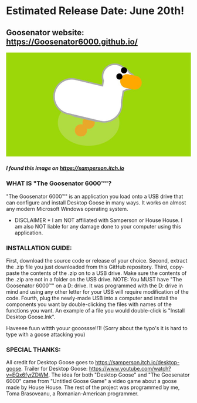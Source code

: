 # Estimated Release Date: June 20th!

## Goosenator website: https://Goosenator6000.github.io/

![Desktop Goose](desktop-goose.png)
##### I found this image on https://samperson.itch.io



### WHAT IS "The Goosenator 6000™"?

"The Goosenator 6000™" is an application you load onto a USB drive that can configure and install Desktop Goose in many ways. It works on almost any modern Microsoft Windows operating system.



* DISCLAIMER * I am NOT affiliated with Samperson or House House. I am also NOT liable for any damage done to your computer using this application.



### INSTALLATION GUIDE: 

First, download the source code or release of your choice.
Second, extract the .zip file you just downloaded from this GitHub repository.
Third, copy-paste the contents of the .zip on to a USB drive. Make sure the contents of the .zip are not in a folder on the USB drive.
NOTE: You MUST have "The Goosenator 6000™" on a D: drive. It was programmed with the D: drive in mind and using any other letter for your USB will require modification of the code.
Fourth, plug the newly-made USB into a computer and install the components you want by double-clicking the files with names of the functions you want. An example of a file you would double-click is "Install Desktop Goose.lnk".

Haveeee fuun wittth youur gooossse!!1! (Sorry about the typo's it is hard to type with a goose attacking you)

### SPECIAL THANKS:

All credit for Desktop Goose goes to https://samperson.itch.io/desktop-goose. Trailer for Desktop Goose: https://www.youtube.com/watch?v=EQx6fyrZDWM. The idea for both "Desktop Goose" and "The Goosenator 6000" came from "Untitled Goose Game" a video game about a goose made by House House. The rest of the project was programmed by me, Toma Brasoveanu, a Romanian-American programmer.
